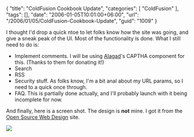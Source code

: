 {
	"title": "ColdFusion Cookbook Update",
	"categories": [
		"ColdFusion"
	],
	"tags": [],
	"date": "2006-01-05T10:01:00+06:00",
	"url": "/2006/01/05/ColdFusion-Cookbook-Update",
	"guid": "1009"
}

I thought I'd drop a quick ntoe to let folks know how the site was going, and give a sneak peak of the UI. Most of the functionality is done. What I still need to do is:

<ul>
<li>Implement comments. I will be using <a href="http://www.alagad.com">Alagad</a>'s CAPTHA component for this. (Thanks to them for donating it!)
<li>Search
<li>RSS
<li>Security stuff. As folks know, I'm a bit anal about my URL params, so I need to a quick once through.
<li>FAQ. This is partially done actually, and I'll probably launch with it being incomplete for now.
</ul>

And finally, here is a screen shot. The design is <b>not</b> mine. I got it from the <a href="http://www.oswd.org">Open Source Web Design</a> site.

<img src="http://ray.camdenfamily.com/images/cfcookbook.jpg">